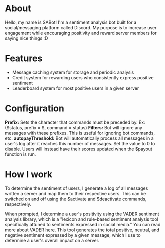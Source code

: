 # About
Hello, my name is SABot!
I'm a sentiment analysis bot built for a social/messaging platform called Discord. My purpose is to increase
user engagement while encouraging positivity and reward server members for saying nice things :D

# Features
* Message caching system for storage and periodic analysis
* Credit system for rewarding users who consistently express positive sentiment
* Leaderboard system for most positive users in a given server

# Configuration
**Prefix:** Sets the character that commands must be preceded by. Ex:($status, prefix = $, command = status)
**Filters:** Bot will ignore any messages with these prefixes. This is useful for ignoring bot commands, etc.
**autopayThreshold:** Bot will automatically process all messages in a user's log after it reaches this number of messages.
Set the value to 0 to disable. Users will instead have their scores updated when the $payout function is run.

# How I work 
To determine the sentiment of users, I generate a log of all messages written a server and map them to their 
respective users. This can be switched on and off using the $activate and $deactivate commands, respectively. 

When prompted, I determine a user's positivity using the VADER sentiment analysis library, which is a 
"lexicon and rule-based sentiment analysis tool specifically attuned to sentiments expressed in social media."
You can read more about VADER [here](http://comp.social.gatech.edu/papers/icwsm14.vader.hutto.pdf).
This tool generates the total positive, neutral, and negative sentiment expressed by a given message, which
I use to determine a user's overall impact on a server.